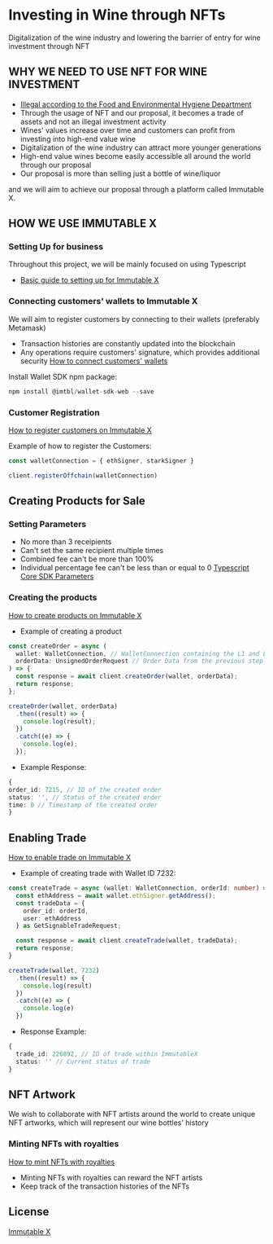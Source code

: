 # Investing in Wine through NFTs 

Digitalization of the wine industry and lowering the barrier of entry for wine investment through NFT


## WHY WE NEED TO USE NFT FOR WINE INVESTMENT 

 - [Illegal according to the Food and Environmental Hygiene Department](https://www.fehd.gov.hk/english/licensing/ll-cll-appguide.pdf)
 - Through the usage of NFT and our proposal, it becomes a trade of assets and not an illegal investment activity
 - Wines' values increase over time and customers can profit from investing into high-end value wine 
 - Digitalization of the wine industry can attract more younger generations 
 - High-end value wines become easily accessible all around the world through our proposal
 - Our proposal is more than selling just a bottle of wine/liquor
 
 and we will aim to achieve our proposal through a platform called Immutable X. 
## HOW WE USE IMMUTABLE X
### Setting  Up for business 
 Throughout this project, we will be mainly focused on using Typescript 
 - [Basic guide to setting up for Immutable X](https://docs.x.immutable.com/docs/how-to-install-initialize#core-sdk) 
### Connecting customers' wallets to Immutable X  
We will aim to register customers by connecting to their wallets (preferably Metamask)
- Transaction histories are constantly updated into the blockchain
- Any operations require customers' signature, which provides additional security 
[How to connect customers' wallets](https://docs.x.immutable.com/docs/how-to-generate-signers/#connect-to-users-wallets)

Install Wallet SDK npm package: 

```typescript
npm install @imtbl/wallet-sdk-web --save
```
### Customer Registration 
[How to register customers on Immutable X](https://docs.x.immutable.com/docs/how-to-register-users/#core-sdk)

Example of how to register the Customers: 
```typescript
const walletConnection = { ethSigner, starkSigner }

client.registerOffchain(walletConnection)
```

## Creating Products for Sale 
### Setting Parameters 
- No more than 3 receipients
- Can't set the same recipient multiple times
- Combined fee can't be more than 100% 
- Individual percentage fee can't be less than or equal to 0
[Typescript Core SDK Parameters](https://docs.x.immutable.com/docs/how-to-create-orders/)
### Creating the products
[How to create products on Immutable X](https://docs.x.immutable.com/docs/how-to-create-orders/) 

- Example of creating a product
```typescript
const createOrder = async (
  wallet: WalletConnection, // WalletConnection containing the L1 and L2 signers
  orderData: UnsignedOrderRequest // Order Data from the previous step
) => {
  const response = await client.createOrder(wallet, orderData);
  return response;
};

createOrder(wallet, orderData)
  .then((result) => {
    console.log(result);
  })
  .catch((e) => {
    console.log(e);
  });
  ```
  - Example Response: 
  ```typescript
{
  order_id: 7215, // ID of the created order
  status: '', // Status of the created order
  time: 0 // Timestamp of the created order
}
  ```


## Enabling Trade 
[How to enable trade on Immutable X](https://docs.x.immutable.com/docs/how-to-create-trades/#core-sdk) 
- Example of creating trade with Wallet ID 7232: 
```typescript
const createTrade = async (wallet: WalletConnection, orderId: number) => {
  const ethAddress = await wallet.ethSigner.getAddress();
  const tradeData = {
    order_id: orderId,
    user: ethAddress
  } as GetSignableTradeRequest;

  const response = await client.createTrade(wallet, tradeData);
  return response;
}

createTrade(wallet, 7232)
  .then((result) => {
    console.log(result)
  })
  .catch((e) => {
    console.log(e)
  })
  ```
  - Response Example: 
```typescript
{ 
  trade_id: 226892, // ID of trade within ImmutableX
  status: '' // Current status of trade
}
  ```
  
## NFT Artwork 
We wish to collaborate with NFT artists around the world to create unique NFT artworks, which will represent our wine bottles' history
### Minting NFTs with royalties 
[How to mint NFTs with royalties](https://docs.x.immutable.com/docs/minting-with-royalties/)

- Minting NFTs with royalties can reward the NFT artists 
- Keep track of the transaction histories of the NFTs 
## License

[Immutable X](https://support.immutable.com/en/articles/6393972-immutable-x-protocol-licence-agreement)

